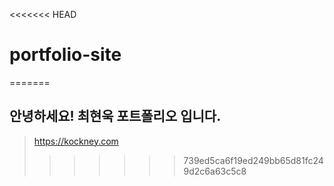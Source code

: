 <<<<<<< HEAD
# portfolio-site
=======
## 안녕하세요! 최현욱 포트폴리오 입니다.
>https://kockney.com
>>>>>>> 739ed5ca6f19ed249bb65d81fc249d2c6a63c5c8
